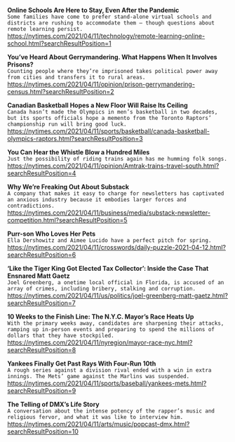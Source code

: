 **Online Schools Are Here to Stay, Even After the Pandemic**\
`Some families have come to prefer stand-alone virtual schools and districts are rushing to accommodate them — though questions about remote learning persist.`\
https://nytimes.com/2021/04/11/technology/remote-learning-online-school.html?searchResultPosition=1

**You’ve Heard About Gerrymandering. What Happens When It Involves Prisons?**\
`Counting people where they’re imprisoned takes political power away from cities and transfers it to rural areas.`\
https://nytimes.com/2021/04/11/opinion/prison-gerrymandering-census.html?searchResultPosition=2

**Canadian Basketball Hopes a New Floor Will Raise Its Ceiling**\
`Canada hasn’t made the Olympics in men’s basketball in two decades, but its sports officials hope a memento from the Toronto Raptors’ championship run will bring good luck.`\
https://nytimes.com/2021/04/11/sports/basketball/canada-basketball-olympics-raptors.html?searchResultPosition=3

**You Can Hear the Whistle Blow a Hundred Miles**\
`Just the possibility of riding trains again has me humming folk songs.`\
https://nytimes.com/2021/04/11/opinion/Amtrak-trains-travel-south.html?searchResultPosition=4

**Why We’re Freaking Out About Substack**\
`A company that makes it easy to charge for newsletters has captivated an anxious industry because it embodies larger forces and contradictions.`\
https://nytimes.com/2021/04/11/business/media/substack-newsletter-competition.html?searchResultPosition=5

**Purr-son Who Loves Her Pets**\
`Ella Dershowitz and Aimee Lucido have a perfect pitch for spring.`\
https://nytimes.com/2021/04/11/crosswords/daily-puzzle-2021-04-12.html?searchResultPosition=6

**‘Like the Tiger King Got Elected Tax Collector’: Inside the Case That Ensnared Matt Gaetz**\
`Joel Greenberg, a onetime local official in Florida, is accused of an array of crimes, including bribery, stalking and corruption.`\
https://nytimes.com/2021/04/11/us/politics/joel-greenberg-matt-gaetz.html?searchResultPosition=7

**10 Weeks to the Finish Line: The N.Y.C. Mayor’s Race Heats Up**\
`With the primary weeks away, candidates are sharpening their attacks, ramping up in-person events and preparing to spend the millions of dollars that they have stockpiled.`\
https://nytimes.com/2021/04/11/nyregion/mayor-race-nyc.html?searchResultPosition=8

**Yankees Finally Get Past Rays With Four-Run 10th**\
`A rough series against a division rival ended with a win in extra innings. The Mets’ game against the Marlins was suspended.`\
https://nytimes.com/2021/04/11/sports/baseball/yankees-mets.html?searchResultPosition=9

**The Telling of DMX’s Life Story**\
`A conversation about the intense potency of the rapper’s music and religious fervor, and what it was like to interview him.`\
https://nytimes.com/2021/04/11/arts/music/popcast-dmx.html?searchResultPosition=10

